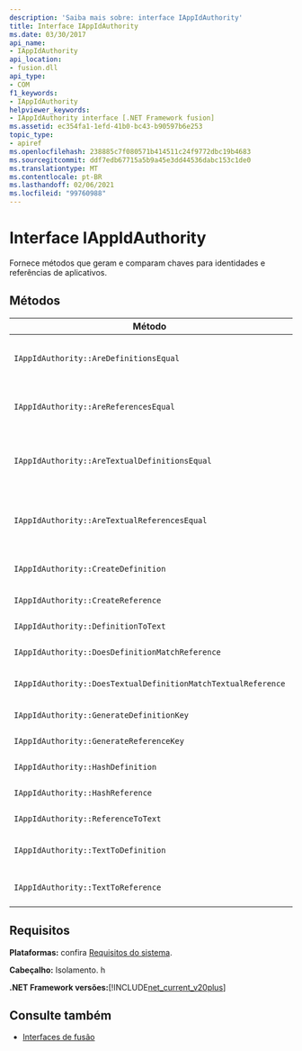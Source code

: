 ```yaml
---
description: 'Saiba mais sobre: interface IAppIdAuthority'
title: Interface IAppIdAuthority
ms.date: 03/30/2017
api_name:
- IAppIdAuthority
api_location:
- fusion.dll
api_type:
- COM
f1_keywords:
- IAppIdAuthority
helpviewer_keywords:
- IAppIdAuthority interface [.NET Framework fusion]
ms.assetid: ec354fa1-1efd-41b0-bc43-b90597b6e253
topic_type:
- apiref
ms.openlocfilehash: 238885c7f080571b414511c24f9772dbc19b4683
ms.sourcegitcommit: ddf7edb67715a5b9a45e3dd44536dabc153c1de0
ms.translationtype: MT
ms.contentlocale: pt-BR
ms.lasthandoff: 02/06/2021
ms.locfileid: "99760988"
---
```

# <a name="iappidauthority-interface"></a>Interface IAppIdAuthority

Fornece métodos que geram e comparam chaves para identidades e referências de aplicativos.  
  
## <a name="methods"></a>Métodos  
  
|Método|Descrição|  
|------------|-----------------|  
|`IAppIdAuthority::AreDefinitionsEqual`|Obtém um valor que indica se as duas instâncias de [IDefinitionAppId](idefinitionappid-interface.md) especificadas são iguais. Você pode passar o valor do sinalizador IAPPIDAUTHORITY_ARE_DEFINITIONS_EQUAL_FLAG_IGNORE_VERSION para ignorar suas respectivas informações de versão.|  
|`IAppIdAuthority::AreReferencesEqual`|Obtém um valor que indica se as duas instâncias de [IReferenceAppId](ireferenceappid-interface.md) especificadas são iguais. Você pode passar o valor do sinalizador IAPPIDAUTHORITY_ARE_REFERENCES_EQUAL_FLAG_IGNORE_VERSION para ignorar suas respectivas informações de versão.|  
|`IAppIdAuthority::AreTextualDefinitionsEqual`|Obtém um valor que indica se as duas definições de cadeia de caracteres especificadas são iguais. Você pode passar o valor do sinalizador IAPPIDAUTHORITY_ARE_DEFINITIONS_EQUAL_FLAG_IGNORE_VERSION para ignorar suas respectivas informações de versão.|  
|`IAppIdAuthority::AreTextualReferencesEqual`|Obtém um valor que indica se as duas referências de cadeia de caracteres especificadas são iguais. Você pode passar o valor do sinalizador IAPPIDAUTHORITY_ARE_REFERENCES_EQUAL_FLAG_IGNORE_VERSION para ignorar suas respectivas informações de versão.|  
|`IAppIdAuthority::CreateDefinition`|Obtém um ponteiro de interface para uma instância gerada recentemente `IDefinitionAppId` que representa o assembly no escopo atual.|  
|`IAppIdAuthority::CreateReference`|Obtém um ponteiro de interface para um recém-criado `IReferenceAppId` que representa o assembly no escopo atual.|  
|`IAppIdAuthority::DefinitionToText`|Obtém uma versão de cadeia de caracteres do especificada `IDefinitionAppId` , usando os valores de sinalizador especificados.|  
|`IAppIdAuthority::DoesDefinitionMatchReference`|Obtém um valor que indica se o especificado `IDefinitionAppId` e `IReferenceAppId` representa o mesmo assembly.|  
|`IAppIdAuthority::DoesTextualDefinitionMatchTextualReference`|Obtém um valor que indica se a cadeia de caracteres de definição especificada e a cadeia de caracteres de referência representam o mesmo assembly.|  
|`IAppIdAuthority::GenerateDefinitionKey`|Obtém uma chave de cadeia de caracteres que representa a `IDefinitionAppId` instância especificada.|  
|`IAppIdAuthority::GenerateReferenceKey`|Obtém uma chave de cadeia de caracteres que representa a `IReferenceAppId` instância especificada.|  
|`IAppIdAuthority::HashDefinition`|Obtém uma chave de hash para a `IDefinitionAppId` instância especificada.|  
|`IAppIdAuthority::HashReference`|Obtém uma chave de hash para a `IReferenceAppId` instância especificada.|  
|`IAppIdAuthority::ReferenceToText`|Obtém uma versão de cadeia de caracteres do especificada `IReferenceAppId` , usando os valores de sinalizador especificados.|  
|`IAppIdAuthority::TextToDefinition`|Obtém um ponteiro de interface para uma `IDefinitionAppId` instância que representa o assembly referenciado pela chave de cadeia de caracteres especificada.|  
|`IAppIdAuthority::TextToReference`|Obtém um ponteiro de interface para uma `IReferenceAppId` instância que representa o assembly referenciado pela chave de cadeia de caracteres especificada.|  
  
## <a name="requirements"></a>Requisitos  

 **Plataformas:** confira [Requisitos do sistema](../../get-started/system-requirements.md).  
  
 **Cabeçalho:** Isolamento. h  
  
 **.NET Framework versões:**[!INCLUDE[net_current_v20plus](../../../../includes/net-current-v20plus-md.md)]  
  
## <a name="see-also"></a>Consulte também

- [Interfaces de fusão](fusion-interfaces.md)
